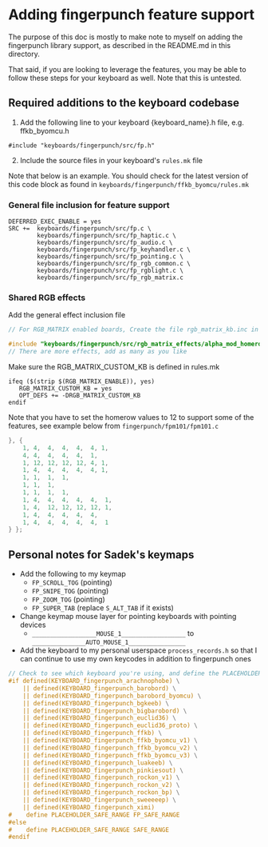 # Adding fingerpunch feature support

The purpose of this doc is mostly to make note to myself on adding the fingerpunch library support, as described in the README.md in this directory.

That said, if you are looking to leverage the features, you may be able to follow these steps for your keyboard as well. Note that this is untested.

## Required additions to the keyboard codebase

1. Add the following line to your keyboard {keyboard_name}.h file, e.g. ffkb_byomcu.h

`#include "keyboards/fingerpunch/src/fp.h"`

2. Include the source files in your keyboard's `rules.mk` file

Note that below is an example. You should check for the latest version of this code block as found in `keyboards/fingerpunch/ffkb_byomcu/rules.mk`

### General file inclusion for feature support

```make
DEFERRED_EXEC_ENABLE = yes
SRC +=  keyboards/fingerpunch/src/fp.c \
        keyboards/fingerpunch/src/fp_haptic.c \
        keyboards/fingerpunch/src/fp_audio.c \
        keyboards/fingerpunch/src/fp_keyhandler.c \
        keyboards/fingerpunch/src/fp_pointing.c \
        keyboards/fingerpunch/src/fp_rgb_common.c \
        keyboards/fingerpunch/src/fp_rgblight.c \
        keyboards/fingerpunch/src/fp_rgb_matrix.c

```

### Shared RGB effects

Add the general effect inclusion file

```C
// For RGB_MATRIX enabled boards, Create the file rgb_matrix_kb.inc in your keyboard directory, and put this code in the file

#include "keyboards/fingerpunch/src/rgb_matrix_effects/alpha_mod_homerow.inc"
// There are more effects, add as many as you like
```

Make sure the  RGB_MATRIX_CUSTOM_KB is defined in rules.mk

```make
ifeq ($(strip $(RGB_MATRIX_ENABLE)), yes)
   RGB_MATRIX_CUSTOM_KB = yes
   OPT_DEFS += -DRGB_MATRIX_CUSTOM_KB
endif
```

Note that you have to set the homerow values to 12 to support some of the features, see example below from `fingerpunch/fpm101/fpm101.c`

```C
}, {
    1, 4,  4,  4,  4,  4, 1,
    4, 4,  4,  4,  4,  1,
    1, 12, 12, 12, 12, 4, 1,
    1, 4,  4,  4,  4,  4, 1,
    1, 1,  1,  1,
    1, 1,  1,
    1, 1,  1,  1,
    1, 4,  4,  4,  4,  4,  1,
    1, 4,  12, 12, 12, 12, 1,
    1, 4,  4,  4,  4,  4,
    1, 4,  4,  4,  4,  4,  1
} };
```

## Personal notes for Sadek's keymaps

* Add the following to my keymap
    * `FP_SCROLL_TOG` (pointing)
    * `FP_SNIPE_TOG` (pointing)
    * `FP_ZOOM_TOG` (pointing)
    * `FP_SUPER_TAB` (replace `S_ALT_TAB` if it exists)
* Change keymap mouse layer for pointing keyboards with pointing devices
    * `__________________MOUSE_1__________________` to `_______________AUTO_MOUSE_1________________`
* Add the keyboard to my personal userspace `process_records.h` so that I can continue to use my own keycodes in addition to fingerpunch ones

```C
// Check to see which keyboard you're using, and define the PLACEHOLDER_SAFE_RANGE based on that.
#if defined(KEYBOARD_fingerpunch_arachnophobe) \
    || defined(KEYBOARD_fingerpunch_barobord) \
    || defined(KEYBOARD_fingerpunch_barobord_byomcu) \
    || defined(KEYBOARD_fingerpunch_bgkeeb) \
    || defined(KEYBOARD_fingerpunch_bigbarobord) \
    || defined(KEYBOARD_fingerpunch_euclid36) \
    || defined(KEYBOARD_fingerpunch_euclid36_proto) \
    || defined(KEYBOARD_fingerpunch_ffkb) \
    || defined(KEYBOARD_fingerpunch_ffkb_byomcu_v1) \
    || defined(KEYBOARD_fingerpunch_ffkb_byomcu_v2) \
    || defined(KEYBOARD_fingerpunch_ffkb_byomcu_v3) \
    || defined(KEYBOARD_fingerpunch_luakeeb) \
    || defined(KEYBOARD_fingerpunch_pinkiesout) \
    || defined(KEYBOARD_fingerpunch_rockon_v1) \
    || defined(KEYBOARD_fingerpunch_rockon_v2) \
    || defined(KEYBOARD_fingerpunch_rockon_bp) \
    || defined(KEYBOARD_fingerpunch_sweeeeep) \
    || defined(KEYBOARD_fingerpunch_ximi)
#    define PLACEHOLDER_SAFE_RANGE FP_SAFE_RANGE
#else
#    define PLACEHOLDER_SAFE_RANGE SAFE_RANGE
#endif
```
